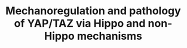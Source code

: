 ---
annotations:
- id: PW:0001515
  parent: signaling pathway
  type: Pathway Ontology
  value: Hippo signaling pathway
- id: DOID:162
  parent: disease of cellular proliferation
  type: Disease Ontology
  value: cancer
- id: PW:0001502
  parent: signaling pathway
  type: Pathway Ontology
  value: mechanotransduction pathway
authors:
- Fehrhart
- Khanspers
description: Mechanoregulation and pathology of YAP/TAZ via Hippo and non-Hippo mechanisms.
  This pathway was created based on figure 2 from Dobrokhotov et al. Phosphorylation
  sites were added based on information from PhosphoSitePlus, www.phosphosite.org.
last-edited: 2023-08-18
ndex: 926eabf4-8b6b-11eb-9e72-0ac135e8bacf
organisms:
- Homo sapiens
redirect_from:
- /index.php/Pathway:WP4534
- /instance/WP4534
- /instance/WP4534_r127214
revision: r127214
schema-jsonld:
- '@context': https://schema.org/
  '@id': https://wikipathways.github.io/pathways/WP4534.html
  '@type': Dataset
  creator:
    '@type': Organization
    name: WikiPathways
  description: Mechanoregulation and pathology of YAP/TAZ via Hippo and non-Hippo
    mechanisms. This pathway was created based on figure 2 from Dobrokhotov et al.
    Phosphorylation sites were added based on information from PhosphoSitePlus, www.phosphosite.org.
  keywords:
  - ACTA1
  - ACTA2
  - ACTB
  - ACTC1
  - ACTG1
  - ACTG2
  - CDH1
  - CTNNA1
  - CTNNB1
  - ITGB1
  - ITGB2
  - ITGB3
  - ITGB4
  - ITGB5
  - ITGB6
  - ITGB7
  - ITGB8
  - LATS1
  - LIMD1
  - MAP4K1
  - MAP4K2
  - MAP4K3
  - MAP4K4
  - MAP4K5
  - MAPK10
  - MAPK8
  - MAPK9
  - NF2
  - PAK1
  - PAK2
  - PAK3
  - PAK4
  - PAK5
  - PAK6
  - SAV1
  - SGMS1
  - SRC
  - STK3
  - STK4
  - TEAD1
  - TEAD2
  - TEAD3
  - TEAD4
  - WWTR1
  - YAP1
  - YWHAQ
  license: CC0
  name: Mechanoregulation and pathology of YAP/TAZ via Hippo and non-Hippo mechanisms
seo: CreativeWork
title: Mechanoregulation and pathology of YAP/TAZ via Hippo and non-Hippo mechanisms
wpid: WP4534
---